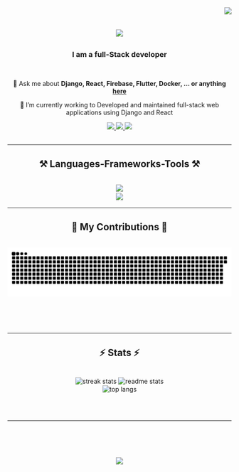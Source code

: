 <img align="right" src="https://visitor-badge.laobi.icu/badge?page_id=Yacine166.Yacine166" />
<h1 align="center">
    <img src="https://readme-typing-svg.herokuapp.com/?font=Righteous&size=35&center=true&vCenter=true&width=500&height=70&duration=4000&lines=Hi+There!+👋;+I'm+Yacine+Aoumara;" />
</h1>

<h3 align="center">I am a full-Stack developer </h3>
<br/>
<div align="center">
 
💬 Ask me about **Django, React, Firebase, Flutter, Docker, ... or anything [here](https://aoumara-yacine.netlify.app/#contact)**

 🌱 I’m currently working to Developed and maintained full-stack web applications 
using Django and React
</div>

<div align="center"> 
  <a href="mailto:yacineaoumara2@gmail.com">
    <img src="https://img.shields.io/badge/Gmail-333333?style=for-the-badge&logo=gmail&logoColor=red" />
  </a>
  <a href="https://dz.linkedin.com/in/aoumara-yacine-822246257" target="_blank">
    <img src="https://img.shields.io/badge/LinkedIn-0077B5?style=for-the-badge&logo=linkedin&logoColor=white" target="_blank" target="_blank" />
  </a>
  <a href="https://aoumara-yacine.netlify.app" target="_blank">
     <img src="https://img.shields.io/badge/Portfolio-FF5722?style=for-the-badge&logo=todoist&logoColor=white" target="_blank" /> <!-- sqlite, safari, google-chrome are other good icon options -->
  </a>
</div>

<br/>
<hr/>

<h2 align="center">⚒️ Languages-Frameworks-Tools ⚒️</h2>
<br/>
<div align="center">
    <img src="https://skillicons.dev/icons?i=html,css,react,java,python,c,flutter,mysql,django,git,firebase"/><br>
    <img src="https://skillicons.dev/icons?i=vscode,github,aws,figma,docker" /><br>
</div>
<hr/>


<div align="center">
  <h2>🐍 My Contributions 🐍</h2>
  <br>
  <img alt="snake eating my contributions" src="https://raw.githubusercontent.com/Yacine166/Yacine166/output/github-contribution-grid-snake.svg" />
  
  <br/><br/><br/>
</div>

<hr/>

<h2 align="center">⚡ Stats ⚡</h2>
<br>
<div align=center>
    
  <img width=390 src="https://github-readme-streak-stats-salesp07.vercel.app/?user=Yacine166&count_private=true&theme=react&border_radius=10" alt="streak stats"/>
  <img width=390 src="https://github-readme-stats-salesp07.vercel.app/api?username=Yacine166&count_private=true&show_icons=true&theme=react&rank_icon=github&border_radius=10" alt="readme stats" />
  <br/>
  <img width=325 align="center" src="https://github-readme-stats-salesp07.vercel.app/api/top-langs/?username=Yacine166&hide=HTML&langs_count=8&layout=compact&theme=react&border_radius=10&size_weight=0.5&count_weight=0.5&exclude_repo=github-readme-stats" alt="top langs" />
</div>

<br/><br/>

<hr/>

<br/>

<h1 align="center">
    <img src="https://readme-typing-svg.herokuapp.com/?font=Righteous&size=35&center=true&vCenter=true&width=500&height=70&duration=4000&lines=Let's Get In Touch;" />
</h1>

<br/>
